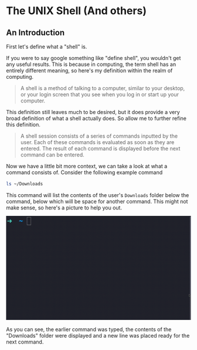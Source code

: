 # The UNIX Shell (And others)

## An Introduction

First let's define what a "shell" is.

If you were to say google something like "define shell", you wouldn't get any
useful results. This is because in computing, the term shell has an entirely
different meaning, so here's my definition within the realm of computing.

> A shell is a method of talking to a computer, similar to your desktop, or
> your login screen that you see when you log in or start up your computer.

This definition still leaves much to be desired, but it does provide a very
broad definition of what a shell actually does. So allow me to further refine
this definition.

> A shell session consists of a series of commands inputted by the user. Each
> of these commands is evaluated as soon as they are entered. The result of
> each command is displayed before the next command can be entered.

Now we have a little bit more context, we can take a look at what a command
consists of. Consider the following example command

```sh
ls ~/Downloads
```

This command will list the contents of the user's `Downloads` folder below the
command, below which will be space for another command. This might not make
sense, so here's a picture to help you out.

![A simple command line session](assets/lsdownloads.gif)

As you can see, the earlier command was typed, the contents of the "Downloads"
folder were displayed and a new line was placed ready for the next command.

